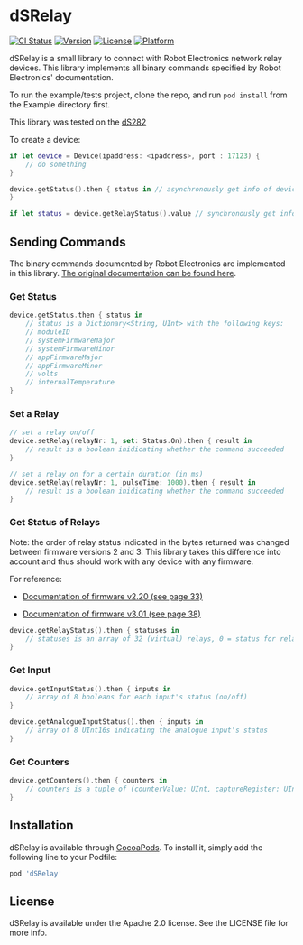 # dSRelay

[![CI Status](https://travis-ci.com/Label305/dSRelay.svg?branch=master)](https://travis-ci.com/Label305/dSRelay)
[![Version](https://img.shields.io/cocoapods/v/dSRelay.svg?style=flat)](https://cocoapods.org/pods/dSRelay)
[![License](https://img.shields.io/cocoapods/l/dSRelay.svg?style=flat)](https://cocoapods.org/pods/dSRelay)
[![Platform](https://img.shields.io/cocoapods/p/dSRelay.svg?style=flat)](https://cocoapods.org/pods/dSRelay)

dSRelay is a small library to connect with Robot Electronics network
relay devices. This library implements all binary commands specified
by Robot Electronics' documentation.

To run the example/tests project, clone the repo, and run `pod install` from the Example directory first.

This library was tested on the [dS282](https://robot-electronics.co.uk/ds2824-24-x-16a-ethernet-relay.html)

To create a device:

``` swift
if let device = Device(ipaddress: <ipaddress>, port : 17123) {
    // do something
}

device.getStatus().then { status in // asynchronously get info of device
}

if let status = device.getRelayStatus().value // synchronously get info of device
```

## Sending Commands

The binary commands documented by Robot Electronics are implemented
in this library. [The original documentation can be found here](https://robot-electronics.co.uk/dscript.html).

### Get Status

``` swift
device.getStatus.then { status in
    // status is a Dictionary<String, UInt> with the following keys:
    // moduleID
    // systemFirmwareMajor
    // systemFirmwareMinor
    // appFirmwareMajor
    // appFirmwareMinor
    // volts
    // internalTemperature
}
```

### Set a Relay

``` swift
// set a relay on/off
device.setRelay(relayNr: 1, set: Status.On).then { result in
    // result is a boolean inidicating whether the command succeeded
}

// set a relay on for a certain duration (in ms)
device.setRelay(relayNr: 1, pulseTime: 1000).then { result in
    // result is a boolean inidicating whether the command succeeded
}
```

###

### Get Status of Relays

Note: the order of relay status indicated in the bytes returned was changed between firmware versions 2 and 3.
This library takes this difference into account and thus should work with any device with any firmware.

For reference:

- [Documentation of firmware v2.20 (see page 33)](http://www.robot-electronics.co.uk/files/dS2824.pdf)

- [Documentation of firmware v3.01 (see page 38)](https://www.robotshop.com/media/files/pdf2/ds2824_-_v3.01.pdf)

``` swift
device.getRelayStatus().then { statuses in
    // statuses is an array of 32 (virtual) relays, 0 = status for relay 1 .. 31 = status for (virtual) relay 32
}
```

### Get Input

``` swift
device.getInputStatus().then { inputs in
    // array of 8 booleans for each input's status (on/off)
}

device.getAnalogueInputStatus().then { inputs in
    // array of 8 UInt16s indicating the analogue input's status
}
```

### Get Counters

``` swift
device.getCounters().then { counters in
    // counters is a tuple of (counterValue: UInt, captureRegister: UInt)
}
```

## Installation

dSRelay is available through [CocoaPods](https://cocoapods.org). To install
it, simply add the following line to your Podfile:

```ruby
pod 'dSRelay'
```

## License

dSRelay is available under the Apache 2.0 license. See the LICENSE file for more info.
